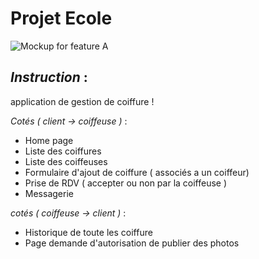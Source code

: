 # Projet Ecole


![Mockup for feature A](https://images.unsplash.com/photo-1521590832167-7bcbfaa6381f?ixlib=rb-1.2.1&auto=format&fit=crop&w=2700&q=80)


## *Instruction* :

application de gestion de coiffure ! 


*Cotés ( client -> coiffeuse )* :

- Home page
- Liste des coiffures
- Liste des coiffeuses 
- Formulaire d'ajout de coiffure ( associés a un coiffeur)
- Prise de RDV ( accepter ou non par la coiffeuse )
- Messagerie

*cotés ( coiffeuse -> client )* :

- Historique de toute les coiffure
- Page demande d'autorisation de publier des photos

